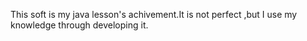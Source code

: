 This soft is my java lesson's achivement.It is not perfect ,but I use my knowledge through developing it.
